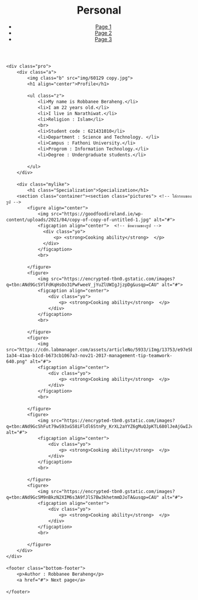 <!DOCTYPE html>
<html lang="en">
<head>
    <meta charset="UTF-8">
    <meta http-equiv="Robbanee Beraheng" content="IE=edge">
    <meta name="viewport" content="width=device-width, initial-scale=1.0">
    <meta name="desscription" content="Equipment">
    <meta name="keywords" content="Robbanee , Personal">
    <title>My personal</title>
    <link rel="stylesheet" href="index1.css">
</head>
<body>
    <header>
        <div class="container">
            <div class="div-con">
             <div class="logo">
                 <h1>Personal</h1>
             </div>
             <ul class="menu">
                 <li> <a href="#">Page 1</a></li> 
                 <li> <a href="#">Page 2</a> </li> 
                 <li> <a href="#">Page 3</a></li> 
             </ul>
            </div>
        </div>
    </header>

    <div class="pro">
        <div class="a">
            <img class="b" src="img/60129 copy.jpg">
            <h1 align="center">Profile</h1>
        
            <ul class="z">
                <li>My name is Robbanee Beraheng.</li>
                <li>I am 22 years old.</li>
                <li>I live in Narathiwat.</li>
                <li>Religion : Islam</li>
                <br>
                <li>Student code : 621431010</li>
                <li>Department : Science and Technology. </li>
                <li>Campus : Fathoni University.</li>
                <li>Progrom : Information Technology.</li>
                <li>Degree : Undergraduate students.</li>
                
            </ul>
        </div>

        <div class="mylike">
            <h1 class="Specialization">Specialization</h1>
        <section class="container"><section class="pictures"> <!-- ใส่กรอบของรูป -->
            <figure align="center">
                <img src="https://goodfoodireland.ie/wp-content/uploads/2021/04/copy-of-copy-of-untitled-1.jpg" alt="#">
                <figcaption align="center">  <!-- ข้อความของรูป -->
                  <div class="yo"> 
                      <p> <strong>Cooking ability</strong>  </p>
                  </div>
                </figcaption>
                <br>
               
            </figure>
            <figure>
                <img src="https://encrypted-tbn0.gstatic.com/images?q=tbn:ANd9GcSYlFdKqHsOo31PwFweeV_jYuZlUWIgJjzpDg&usqp=CAU" alt="#">
                <figcaption align="center">
                    <div class="yo"> 
                        <p> <strong>Cooking ability</strong>  </p>
                    </div>
                </figcaption>
                <br>
               
            </figure>
            <figure>
                <img src="https://cdn.labmanager.com/assets/articleNo/5933/iImg/13753/e97e5b9c-1a34-41aa-b1cd-b673cb1067a3-nov21-2017-management-tip-teamwork-640.png" alt="#">
                <figcaption align="center">
                    <div class="yo"> 
                        <p> <strong>Cooking ability</strong>  </p>
                    </div>
                </figcaption>
                <br>
           
            </figure>
            <figure>
                <img src="https://encrypted-tbn0.gstatic.com/images?q=tbn:ANd9GcShFut79wS93xG58iFldl6StnPy_KrXL2aYYZ6gMuQJpKTL680lJeAjGwIJcX96dZA4URU&usqp=CAU" alt="#">
                <figcaption align="center">
                    <div class="yo"> 
                        <p> <strong>Cooking ability</strong>  </p>
                    </div>
                </figcaption>
                <br>
               
            </figure>
            <figure>
                <img src="https://encrypted-tbn0.gstatic.com/images?q=tbn:ANd9GcSM9nBkzN2XIM6s3A9fJlS7Bw3khetmmDJoTA&usqp=CAU" alt="#">
                <figcaption align="center">
                    <div class="yo"> 
                        <p> <strong>Cooking ability</strong>  </p>
                    </div>
                </figcaption>
                <br>
                
            </figure>
        </div>   
    </div>

    <footer class="bottom-footer">
        <p>Author : Robbanee Beraheng</p>
        <a href="#"> Next page</a>
      
    </footer>
</body>
</html>

